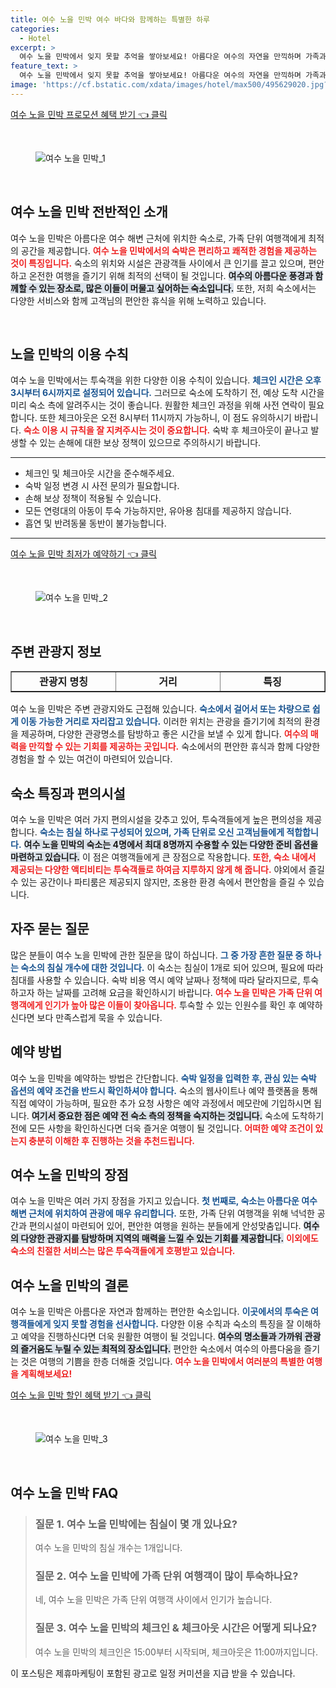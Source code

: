 ```yaml
---
title: 여수 노을 민박 여수 바다와 함께하는 특별한 하루
categories:
  - Hotel
excerpt: >
  여수 노을 민박에서 잊지 못할 추억을 쌓아보세요! 아름다운 여수의 자연을 만끽하며 가족과 함께하는 완벽한 휴가를 제공합니다. 예약은 지금!
feature_text: >
  여수 노을 민박에서 잊지 못할 추억을 쌓아보세요! 아름다운 여수의 자연을 만끽하며 가족과 함께하는 완벽한 휴가를 제공합니다. 예약은 지금!
image: 'https://cf.bstatic.com/xdata/images/hotel/max500/495629020.jpg?k=8c9c6381bac9956ae94d0dd38f3e56e9bc21b77b4acf3e53db56b05ce0a435e1&o=&hp=1'
---
```


<p><a class="modoo-button" href="https://tinyurl.com/25on2rro" rel="nofollow noopener">여수 노을 민박 프로모션 혜택 받기 👈 클릭</a></p><br/>
<figure class="image"><img alt="여수 노을 민박_1" src="https://cf.bstatic.com/xdata/images/hotel/max1024x768/495628401.jpg?k=9c606f5b4cdabfe7e4c0eedbba991bd84f0001af3ea2b7b42384a4a073ca4cc3&amp;o=&amp;hp=1"/></figure><br/>

<h2 data-ke-size="size26" id="여수_노을_민박_전반적인_소개">여수 노을 민박 전반적인 소개</h2>
<p data-ke-size="size16">여수 노을 민박은 아름다운 여수 해변 근처에 위치한 숙소로, 가족 단위 여행객에게 최적의 공간을 제공합니다. <b><span style="color: #ee2323;">여수 노을 민박에서의 숙박은 편리하고 쾌적한 경험을 제공하는 것이 특징입니다.</span></b> 숙소의 위치와 시설은 관광객들 사이에서 큰 인기를 끌고 있으며, 편안하고 온전한 여행을 즐기기 위해 최적의 선택이 될 것입니다. <b><span style="background-color: #21538527;">여수의 아름다운 풍경과 함께할 수 있는 장소로, 많은 이들이 머물고 싶어하는 숙소입니다.</span></b> 또한, 저희 숙소에서는 다양한 서비스와 함께 고객님의 편안한 휴식을 위해 노력하고 있습니다.</p>
<p data-ke-size="size16"> </p>
<h2 data-ke-size="size23" id="노을_민박의_이용_수칙">노을 민박의 이용 수칙</h2>
<p data-ke-size="size16">여수 노을 민박에서는 투숙객을 위한 다양한 이용 수칙이 있습니다. <b><span style="color: #1a5490;">체크인 시간은 오후 3시부터 6시까지로 설정되어 있습니다.</span></b> 그러므로 숙소에 도착하기 전, 예상 도착 시간을 미리 숙소 측에 알려주시는 것이 좋습니다. 원활한 체크인 과정을 위해 사전 연락이 필요합니다. 또한 체크아웃은 오전 8시부터 11시까지 가능하니, 이 점도 유의하시기 바랍니다. <b><span style="color: #ee2323;">숙소 이용 시 규칙을 잘 지켜주시는 것이 중요합니다.</span></b> 숙박 후 체크아웃이 끝나고 발생할 수 있는 손해에 대한 보상 정책이 있으므로 주의하시기 바랍니다.</p>
<hr contenteditable="false" data-ke-style="style5" data-ke-type="horizontalRule"/>
<ul data-ke-list-type="disc" style="list-style-type: disc;">
<li>체크인 및 체크아웃 시간을 준수해주세요.</li>
<li>숙박 일정 변경 시 사전 문의가 필요합니다.</li>
<li>손해 보상 정책이 적용될 수 있습니다.</li>
<li>모든 연령대의 아동이 투숙 가능하지만, 유아용 침대를 제공하지 않습니다.</li>
<li>흡연 및 반려동물 동반이 불가능합니다.</li>
</ul>
<hr contenteditable="false" data-ke-style="style5" data-ke-type="horizontalRule"/>
<p><a class="modoo-button" href="https://tinyurl.com/25on2rro" rel="nofollow noopener">여수 노을 민박 최저가 예약하기 👈 클릭</a></p><br/>
<figure class="image"><img alt="여수 노을 민박_2" src="https://cf.bstatic.com/xdata/images/hotel/max500/495629020.jpg?k=8c9c6381bac9956ae94d0dd38f3e56e9bc21b77b4acf3e53db56b05ce0a435e1&amp;o=&amp;hp=1"/></figure><br/>
<h2 data-ke-size="size23" id="주변_관광지_정보">주변 관광지 정보</h2>
<table border="1" data-ke-align="alignLeft" data-ke-style="style16" style="border-collapse: collapse; width: 100%; height: 34px;">
<tbody>
<tr style="height: 17px;">
<td style="width: 33.3333%; text-align: center; height: 17px;"><b>관광지 명칭</b></td>
<td style="width: 33.3333%; text-align: center; height: 17px;"><b>거리</b></td>
<td style="width: 33.3333%; text-align: center; height: 17px;"><b>특징</b></td>
</tr>
<tr style="height: 17px;">
<td style="width: 33.3333%; text-align: center; height: 17px;">Guksaam Buddhist Hermitage</td>
<td style="width: 33.3333%; text-align: center; height: 17px;">8.8km</td>
<td style="width: 33.3333%; text-align: center;">평화로운 분위기</td>
</tr>
<tr>
<td style="width: 33.3333%; text-align: center;">순천만국가정원</td>
<td style="width: 33.3333%; text-align: center;">15km</td>
<td style="width: 33.3333%; text-align: center;">자연 속의 정원</td>
</tr>
<tr>
<td style="width: 33.3333%; text-align: center;">순천부영컨트리클럽</td>
<td style="width: 33.3333%; text-align: center;">17km</td>
<td style="width: 33.3333%; text-align: center;">골프 시설 완비</td>
</tr>
<tr>
<td style="width: 33.3333%; text-align: center;">순천역</td>
<td style="width: 33.3333%; text-align: center;">19km</td>
<td style="width: 33.3333%; text-align: center;">교통의 요지</td>
</tr>
</tbody>
</table>
<p data-ke-size="size16">여수 노을 민박은 주변 관광지와도 근접해 있습니다. <b><span style="color: #1a5490;">숙소에서 걸어서 또는 차량으로 쉽게 이동 가능한 거리로 자리잡고 있습니다.</span></b> 이러한 위치는 관광을 즐기기에 최적의 환경을 제공하며, 다양한 관광명소를 탐방하고 좋은 시간을 보낼 수 있게 합니다. <b><span style="color: #ee2323;">여수의 매력을 만끽할 수 있는 기회를 제공하는 곳입니다.</span></b> 숙소에서의 편안한 휴식과 함께 다양한 경험을 할 수 있는 여건이 마련되어 있습니다.</p>
<h2 data-ke-size="size23" id="숙소_특징과_편의시설">숙소 특징과 편의시설</h2>
<p data-ke-size="size16">여수 노을 민박은 여러 가지 편의시설을 갖추고 있어, 투숙객들에게 높은 편의성을 제공합니다. <b><span style="color: #1a5490;">숙소는 침실 하나로 구성되어 있으며, 가족 단위로 오신 고객님들에게 적합합니다.</span></b> <b><span style="background-color: #21538527;">여수 노을 민박의 숙소는 4명에서 최대 8명까지 수용할 수 있는 다양한 준비 옵션을 마련하고 있습니다.</span></b> 이 점은 여행객들에게 큰 장점으로 작용합니다. <b><span style="color: #ee2323;">또한, 숙소 내에서 제공되는 다양한 액티비티는 투숙객들로 하여금 지루하지 않게 해 줍니다.</span></b> 야외에서 즐길 수 있는 공간이나 파티룸은 제공되지 않지만, 조용한 환경 속에서 편안함을 즐길 수 있습니다.</p>
<h2 data-ke-size="size26" id="자주_묻는_질문">자주 묻는 질문</h2>
<p data-ke-size="size16">많은 분들이 여수 노을 민박에 관한 질문을 많이 하십니다. <b><span style="color: #1a5490;">그 중 가장 흔한 질문 중 하나는 숙소의 침실 개수에 대한 것입니다.</span></b> 이 숙소는 침실이 1개로 되어 있으며, 필요에 따라 침대를 사용할 수 있습니다. 숙박 비용 역시 예약 날짜나 정책에 따라 달라지므로, 투숙하고자 하는 날짜를 고려해 요금을 확인하시기 바랍니다. <b><span style="color: #ee2323;">여수 노을 민박은 가족 단위 여행객에게 인기가 높아 많은 이들이 찾아옵니다.</span></b> 투숙할 수 있는 인원수를 확인 후 예약하신다면 보다 만족스럽게 묵을 수 있습니다.</p>
<h2 data-ke-size="size23" id="예약_방법">예약 방법</h2>
<p data-ke-size="size16">여수 노을 민박을 예약하는 방법은 간단합니다. <b><span style="color: #1a5490;">숙박 일정을 입력한 후, 관심 있는 숙박 옵션의 예약 조건을 반드시 확인하셔야 합니다.</span></b> 숙소의 웹사이트나 예약 플랫폼을 통해 직접 예약이 가능하며, 필요한 추가 요청 사항은 예약 과정에서 메모란에 기입하시면 됩니다. <b><span style="background-color: #21538527;">여기서 중요한 점은 예약 전 숙소 측의 정책을 숙지하는 것입니다.</span></b> 숙소에 도착하기 전에 모든 사항을 확인하신다면 더욱 즐거운 여행이 될 것입니다. <b><span style="color: #ee2323;">어떠한 예약 조건이 있는지 충분히 이해한 후 진행하는 것을 추천드립니다.</span></b></p>
<h2 data-ke-size="size26" id="여수_노을_민박의_장점">여수 노을 민박의 장점</h2>
<p data-ke-size="size16">여수 노을 민박은 여러 가지 장점을 가지고 있습니다. <b><span style="color: #1a5490;">첫 번째로, 숙소는 아름다운 여수 해변 근처에 위치하여 관광에 매우 유리합니다.</span></b> 또한, 가족 단위 여행객을 위해 넉넉한 공간과 편의시설이 마련되어 있어, 편안한 여행을 원하는 분들에게 안성맞춤입니다. <b><span style="background-color: #21538527;">여수의 다양한 관광지를 탐방하며 지역의 매력을 느낄 수 있는 기회를 제공합니다.</span></b> <b><span style="color: #ee2323;">이외에도 숙소의 친절한 서비스는 많은 투숙객들에게 호평받고 있습니다.</span></b></p>
<h2 data-ke-size="size23" id="여수_노을_민박의_결론">여수 노을 민박의 결론</h2>
<p data-ke-size="size16">여수 노을 민박은 아름다운 자연과 함께하는 편안한 숙소입니다. <b><span style="color: #1a5490;">이곳에서의 투숙은 여행객들에게 잊지 못할 경험을 선사합니다.</span></b> 다양한 이용 수칙과 숙소의 특징을 잘 이해하고 예약을 진행하신다면 더욱 원활한 여행이 될 것입니다. <b><span style="background-color: #21538527;">여수의 명소들과 가까워 관광의 즐거움도 누릴 수 있는 최적의 장소입니다.</span></b> 편안한 숙소에서 여수의 아름다움을 즐기는 것은 여행의 기쁨을 한층 더해줄 것입니다. <b><span style="color: #ee2323;">여수 노을 민박에서 여러분의 특별한 여행을 계획해보세요!</span></b></p>

<p><a class="modoo-button" href="https://tinyurl.com/25on2rro" rel="nofollow noopener">여수 노을 민박 할인 혜택 받기 👈 클릭</a></p><br>

<figure class="image"><img src="https://cf.bstatic.com/xdata/images/hotel/max500/495629008.jpg?k=66f11bbb70c8db5c220f74c902c8a41b5235ab9976609079e51a9b864f53b5e9&o=&hp=1" alt="여수 노을 민박_3"></figure><br>
<h2 id="여수 노을 민박_FAQ">여수 노을 민박 FAQ</h2>
<div itemscope="" itemtype="https://schema.org/FAQPage"> 
<blockquote> 
<div itemscope="" itemprop="mainEntity" itemtype="https://schema.org/Question"> 
<h3 id="질문_1" itemprop="name">질문 1. 여수 노을 민박에는 침실이 몇 개 있나요?</h3> 
<div itemscope="" itemprop="acceptedAnswer" itemtype="https://schema.org/Answer"> 
<span itemprop="text"> 
<p>여수 노을 민박의 침실 개수는 1개입니다.</p> 
</span> 
</div> 
</div> 

<div itemscope="" itemprop="mainEntity" itemtype="https://schema.org/Question"> 
<h3 id="질문_2" itemprop="name">질문 2. 여수 노을 민박에 가족 단위 여행객이 많이 투숙하나요?</h3> 
<div itemscope="" itemprop="acceptedAnswer" itemtype="https://schema.org/Answer"> 
<span itemprop="text"> 
<p>네, 여수 노을 민박은 가족 단위 여행객 사이에서 인기가 높습니다.</p> 
</span> 
</div> 
</div> 

<div itemscope="" itemprop="mainEntity" itemtype="https://schema.org/Question"> 
<h3 id="질문_3" itemprop="name">질문 3. 여수 노을 민박의 체크인 & 체크아웃 시간은 어떻게 되나요?</h3> 
<div itemscope="" itemprop="acceptedAnswer" itemtype="https://schema.org/Answer"> 
<span itemprop="text"> 
<p>여수 노을 민박의 체크인은 15:00부터 시작되며, 체크아웃은 11:00까지입니다.</p> 
</span> 
</div> 
</div> 
</blockquote> 
</div><p>이 포스팅은 제휴마케팅이 포함된 광고로 일정 커미션을 지급 받을 수 있습니다.</p>

